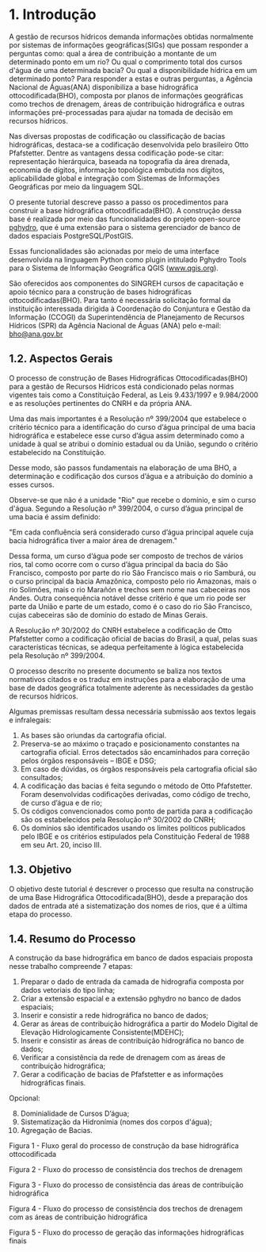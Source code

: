 # 1. Introdução

A gestão de recursos hídricos demanda informações obtidas normalmente por sistemas de informações geográficas(SIGs) que possam responder a perguntas como: qual a área de contribuição a montante de um determinado ponto em um rio? Ou qual o comprimento total dos cursos d'água de uma determinada bacia? Ou qual a disponibilidade hídrica em um determinado ponto? Para responder a estas e outras perguntas, a Agência Nacional de Águas(ANA) disponibiliza a base hidrográfica ottocodificada(BHO), composta por planos de informações geográficas como trechos de drenagem, áreas de contribuição hidrográfica e outras informações pré-processadas para ajudar na tomada de decisão em recursos hídricos.

Nas diversas propostas de codificação ou classificação de bacias hidrográficas, destaca-se a codificação desenvolvida pelo brasileiro Otto Pfafstetter. Dentre as vantagens dessa codificação pode-se citar: representação hierárquica, baseada na topografia da área drenada, economia de dígitos, informação topológica embutida nos dígitos, aplicabilidade global e integração com Sistemas de Informações Geográficas por meio da linguagem SQL.

O presente tutorial descreve passo a passo os procedimentos para construir a base hidrográfica ottocodificada(BHO). A construção dessa base é realizada por meio das funcionalidades do projeto open-source [pghydro](www.pghydro.org), que é uma extensão para o sistema gerenciador de banco de dados espaciais PostgreSQL/PostGIS.

Essas funcionalidades são acionadas por meio de uma interface desenvolvida na linguagem Python como plugin intitulado Pghydro Tools para o Sistema de Informação Geográfica QGIS (www.qgis.org).

São oferecidos aos componentes do SINGREH cursos de capacitação e apoio técnico para a construção de bases hidrográficas ottocodificadas(BHO). Para tanto é necessária solicitação formal da instituição interessada dirigida à Coordenação do Conjuntura e Gestão da Informação (CCOGI) da Superintendência de Planejamento de Recursos Hídricos (SPR) da Agência Nacional de Águas (ANA) pelo e-mail: bho@ana.gov.br

## 1.2.	Aspectos Gerais

O processo de construção de Bases Hidrográficas Ottocodificadas(BHO) para a gestão de Recursos Hídricos está condicionado pelas normas vigentes tais como a Constituição Federal, as Leis 9.433/1997 e 9.984/2000 e as resoluções pertinentes do CNRH e da própria ANA.

Uma das mais importantes é a Resolução nº 399/2004 que estabelece o critério técnico para a identificação do curso d’água principal de uma bacia hidrográfica e estabelece esse curso d’água assim determinado como a unidade à qual se atribui o domínio estadual ou da União, segundo o critério estabelecido na Constituição.

Desse modo, são passos fundamentais na elaboração de uma BHO, a determinação e codificação dos cursos d’água e a atribuição do domínio a esses cursos.

Observe-se que não é a unidade "Rio" que recebe o domínio, e sim o curso d'água. Segundo a Resolução nº 399/2004, o curso d’água principal de uma bacia é assim definido:

"Em cada confluência será considerado curso d’água principal aquele cuja bacia hidrográfica tiver a maior área de drenagem."

Dessa forma, um curso d’água pode ser composto de trechos de vários rios, tal como ocorre com o curso d’água principal da bacia do São Francisco, composto por parte do rio São Francisco mais o rio Samburá, ou o curso principal da bacia Amazônica, composto pelo rio Amazonas, mais o rio Solimões, mais o rio Marañón e trechos sem nome nas cabeceiras nos Andes. Outra consequência notável desse critério é que um rio pode ser parte da União e parte de um estado, como é o caso do rio São Francisco, cujas cabeceiras são de domínio do estado de Minas Gerais.

A Resolução nº 30/2002 do CNRH estabelece a codificação de Otto Pfafstetter como a codificação oficial de bacias do Brasil, a qual, pelas suas características técnicas, se adequa perfeitamente à lógica estabelecida pela Resolução nº 399/2004.

O processo descrito no presente documento se baliza nos textos normativos citados e os traduz em instruções para a elaboração de uma base de dados geográfica totalmente aderente às necessidades da gestão de recursos hídricos.

Algumas premissas resultam dessa necessária submissão aos textos legais e infralegais:

1. As bases são oriundas da cartografia oficial.
2. Preserva-se ao máximo o traçado e posicionamento constantes na cartografia oficial. Erros detectados são encaminhados para correção pelos órgãos responsáveis – IBGE e DSG;
3. Em caso de dúvidas, os órgãos responsáveis pela cartografia oficial são consultados;
4. A codificação das bacias é feita segundo o método de Otto Pfafstetter. Foram desenvolvidas codificações derivadas, como código de trecho, de curso d’água e de rio;
5. Os códigos convencionados como ponto de partida para a codificação são os estabelecidos pela Resolução nº 30/2002 do CNRH;
6. Os domínios são identificados usando os limites políticos publicados pelo IBGE e os critérios estipulados pela Constituição Federal de 1988 em seu Art. 20, inciso III.


## 1.3. Objetivo

O objetivo deste tutorial é descrever o processo que resulta na construção de uma Base Hidrográfica Ottocodificada(BHO), desde a preparação dos dados de entrada até a sistematização dos nomes de rios, que é a última etapa do processo.
 
## 1.4. Resumo do Processo

A construção da base hidrográfica em banco de dados espaciais proposta nesse trabalho compreende 7 etapas:

1. Preparar o dado de entrada da camada de hidrografia composta por dados vetoriais do tipo linha;
2. Criar a extensão espacial e a extensão pghydro no banco de dados espaciais;
3. Inserir e consistir a rede hidrográfica no banco de dados;
4. Gerar as áreas de contribuição hidrográfica a partir do Modelo Digital de Elevação Hidrologicamente Consistente(MDEHC);
5. Inserir e consistir as áreas de contribuição hidrográfica no banco de dados;
6. Verificar a consistência da rede de drenagem com as áreas de contribuição hidrográfica;
7. Gerar a codificação de bacias de Pfafstetter e as informações hidrográficas finais.

Opcional:

8. Dominialidade de Cursos D’água;
9. Sistematização da Hidronímia (nomes dos corpos d'água);
10. Agregação de Bacias.

Figura 1 - Fluxo geral do processo de construção da base hidrográfica ottocodificada

Figura 2 - Fluxo do processo de consistência dos trechos de drenagem

Figura 3 - Fluxo do processo de consistência das áreas de contribuição hidrográfica

Figura 4 - Fluxo do processo de consistência dos trechos de drenagem com as áreas de contribuição hidrográfica

Figura 5 - Fluxo do processo de geração das informações hidrográficas finais
